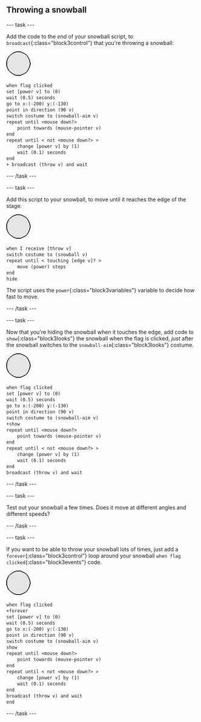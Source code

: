 ## Throwing a snowball

--- task ---

Add the code to the _end_ of your snowball script, to `broadcast`{:class="block3control"} that you're throwing a snowball:

![snowball sprite](images/snowball-sprite.png)

```blocks3
when flag clicked
set [power v] to (0)
wait (0.5) seconds
go to x:(-200) y:(-130)
point in direction (90 v)
switch costume to (snowball-aim v)
repeat until <mouse down?>
	point towards (mouse-pointer v)
end
repeat until < not <mouse down?> >
	change [power v] by (1)
	wait (0.1) seconds
end
+ broadcast (throw v) and wait
```

--- /task ---

--- task ---

Add this script to your snowball, to move until it reaches the edge of the stage:

![snowball sprite](images/snowball-sprite.png)

```blocks3
when I receive [throw v]
switch costume to (snowball v)
repeat until < touching [edge v]? >
	move (power) steps
end
hide
```

The script uses the `power`{:class="block3variables"} variable to decide how fast to move.

--- /task ---

--- task ---

Now that you're hiding the snowball when it touches the edge, add code to `show`{:class="block3looks"} the snowball when the flag is clicked, _just_ after the snowball switches to the `snowball-aim`{:class="block3looks"} costume.

![snowball sprite](images/snowball-sprite.png)

```blocks3
when flag clicked
set [power v] to (0)
wait (0.5) seconds
go to x:(-200) y:(-130)
point in direction (90 v)
switch costume to (snowball-aim v)
+show
repeat until <mouse down?>
	point towards (mouse-pointer v)
end
repeat until < not <mouse down?> >
	change [power v] by (1)
	wait (0.1) seconds
end
broadcast (throw v) and wait
```

--- /task ---

--- task ---

Test out your snowball a few times. Does it move at different angles and different speeds?

--- /task ---

--- task ---

If you want to be able to throw your snowball lots of times, just add a `forever`{:class="block3control"} loop around your snowball `when flag clicked`{:class="block3events"} code.

![snowball sprite](images/snowball-sprite.png)

```blocks3
when flag clicked
+forever
set [power v] to (0)
wait (0.5) seconds
go to x:(-200) y:(-130)
point in direction (90 v)
switch costume to (snowball-aim v)
show
repeat until <mouse down?>
	point towards (mouse-pointer v)
end
repeat until < not <mouse down?> >
	change [power v] by (1)
	wait (0.1) seconds
end
broadcast (throw v) and wait
end
```

--- /task ---
